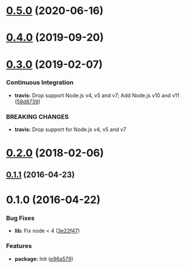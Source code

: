 # [0.5.0](https://github.com/VovanR/api-toggler/compare/v0.4.0...v0.5.0) (2020-06-16)



# [0.4.0](https://github.com/VovanR/api-toggler/compare/v0.3.0...v0.4.0) (2019-09-20)



# [0.3.0](https://github.com/VovanR/api-toggler/compare/v0.2.0...v0.3.0) (2019-02-07)


### Continuous Integration

* **travis:** Drop support Node.js v4, v5 and v7; Add Node.js v10 and v11 ([58d8739](https://github.com/VovanR/api-toggler/commit/58d8739))


### BREAKING CHANGES

* **travis:** Drop support for Node.js v4, v5 and v7



<a name="0.2.0"></a>
# [0.2.0](https://github.com/VovanR/api-toggler/compare/v0.1.1...v0.2.0) (2018-02-06)



<a name="0.1.1"></a>
## [0.1.1](https://github.com/vovanr/api-toggler/compare/v0.1.0...v0.1.1) (2016-04-23)




<a name="0.1.0"></a>
# 0.1.0 (2016-04-22)


### Bug Fixes

* **lib:** Fix node < 4 ([3e22f47](https://github.com/vovanr/api-toggler/commit/3e22f47))

### Features

* **package:** Init ([e96a579](https://github.com/vovanr/api-toggler/commit/e96a579))



